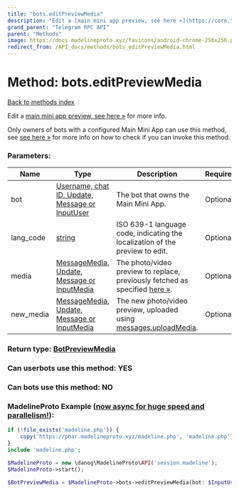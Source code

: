 ```yaml
---
title: "bots.editPreviewMedia"
description: "Edit a [main mini app preview, see here »](https://core.telegram.org/api/bots/webapps#main-mini-app-previews) for more info."
grand_parent: "Telegram RPC API"
parent: "Methods"
image: https://docs.madelineproto.xyz/favicons/android-chrome-256x256.png
redirect_from: /API_docs/methods/bots_editPreviewMedia.html
---
```

# Method: bots.editPreviewMedia
[Back to methods index](index.html)



Edit a [main mini app preview, see here »](https://core.telegram.org/api/bots/webapps#main-mini-app-previews) for more info.

Only owners of bots with a configured Main Mini App can use this method, see [see here »](https://core.telegram.org/api/bots/webapps#main-mini-app-previews) for more info on how to check if you can invoke this method.

### Parameters:

| Name     |    Type       | Description | Required |
|----------|---------------|-------------|----------|
|bot|[Username, chat ID, Update, Message or InputUser](/API_docs/types/InputUser.html) | The bot that owns the Main Mini App. | Optional|
|lang\_code|[string](/API_docs/types/string.html) | ISO 639-1 language code, indicating the localization of the preview to edit. | Optional|
|media|[MessageMedia, Update, Message or InputMedia](/API_docs/types/InputMedia.html) | The photo/video preview to replace, previously fetched as specified [here »](https://core.telegram.org/api/bots/webapps#main-mini-app-previews). | Optional|
|new\_media|[MessageMedia, Update, Message or InputMedia](/API_docs/types/InputMedia.html) | The new photo/video preview, uploaded using [messages.uploadMedia](../methods/messages.uploadMedia.html). | Optional|


### Return type: [BotPreviewMedia](/API_docs/types/BotPreviewMedia.html)

### Can userbots use this method: **YES**

### Can bots use this method: **NO**


### MadelineProto Example ([now async for huge speed and parallelism!](https://docs.madelineproto.xyz/docs/ASYNC.html)):


```php
if (!file_exists('madeline.php')) {
    copy('https://phar.madelineproto.xyz/madeline.php', 'madeline.php');
}
include 'madeline.php';

$MadelineProto = new \danog\MadelineProto\API('session.madeline');
$MadelineProto->start();

$BotPreviewMedia = $MadelineProto->bots->editPreviewMedia(bot: $InputUser, lang_code: 'string', media: $InputMedia, new_media: $InputMedia, );
```

